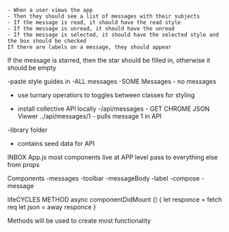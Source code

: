 <!-- Notes for INBOX -->
<!-- INSTALL YARN on MACHINE  -->

<!-- Story for Inbox -->
    - When a user views the app
    - Then they should see a list of messages with their subjects
    - If the message is read, it should have the read style
    - If the message is unread, it should have the unread
    - If the message is selected, it should have the selected style and the box should be checked
    If there are labels on a message, they should appear
If the message is starred, then the star should be filled in, otherwise it should be empty
<!-- End of Story -->

-paste style guides in 
     -ALL messages
     -SOME Messages
     - no messages
- use turnary operatiors to toggles between classes for styling

- install collective API locally
   -/api/messages - GET CHROME JSON Viewer
      ../api/messages/1  - pulls message 1 in API

-library folder 
  - contains seed data for API

  INBOX
  App.js most components live at APP level
  pass to everything else from props

  Components
   -messages
   -toolbar 
   -messageBody
   -label 
   -compose
   -message

lifeCYCLES METHOD
    async componentDidMount () {
        let responce = fetch req
        let json = away responce
    }

Methods will be used to create most functionality

